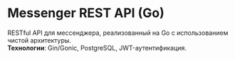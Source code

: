 # Messenger REST API (Go)

RESTful API для мессенджера, реализованный на Go с использованием чистой архитектуры.  
**Технологии**: Gin/Gonic, PostgreSQL, JWT-аутентификация.